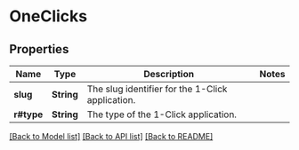# OneClicks

## Properties

Name | Type | Description | Notes
------------ | ------------- | ------------- | -------------
**slug** | **String** | The slug identifier for the 1-Click application. | 
**r#type** | **String** | The type of the 1-Click application. | 

[[Back to Model list]](../README.md#documentation-for-models) [[Back to API list]](../README.md#documentation-for-api-endpoints) [[Back to README]](../README.md)


